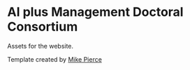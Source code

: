 
# AI plus Management Doctoral Consortium
Assets for the website.

Template created by [Mike Pierce](https://github.com/mikepierce)
